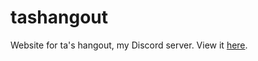 # tashangout
Website for ta's hangout, my Discord server. View it [here](https://tashangout.vercel.app/).
